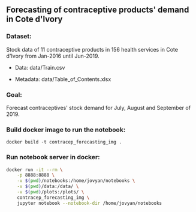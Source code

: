 ## Forecasting of contraceptive products' demand in Cote d'Ivory


### Dataset: 

Stock data of 11 contraceptive products in 156 health services in Cote d'Ivory from Jan-2016 until Jun-2019.

* Data: data/Train.csv

* Metadata: data/Table_of_Contents.xlsx

### Goal:

Forecast contraceptives' stock demand for July, August and September of 2019.


### Build docker image to run the notebook:

```
docker build -t contracep_forecasting_img .
```

### Run notebook server in docker:

```bash
docker run -it --rm \
    -p 8888:8888 \
    -v $(pwd)/notebooks:/home/jovyan/notebooks \
    -v $(pwd)/data:/data/ \
    -v $(pwd)/plots:/plots/ \
    contracep_forecasting_img \
    jupyter notebook --notebook-dir /home/jovyan/notebooks
```
